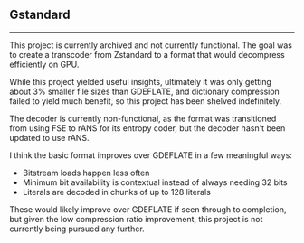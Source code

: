 Gstandard
-
********************************************************************************
This project is currently archived and not currently functional.  The goal was
to create a transcoder from Zstandard to a format that would decompress
efficiently on GPU.

While this project yielded useful insights, ultimately it was only getting about
3% smaller file sizes than GDEFLATE, and dictionary compression failed to yield
much benefit, so this project has been shelved indefinitely.

The decoder is currently non-functional, as the format was transitioned from
using FSE to rANS for its entropy coder, but the decoder hasn't been updated to
use rANS.

I think the basic format improves over GDEFLATE in a few meaningful ways:
- Bitstream loads happen less often
- Minimum bit availability is contextual instead of always needing 32 bits
- Literals are decoded in chunks of up to 128 literals

These would likely improve over GDEFLATE if seen through to completion, but
given the low compression ratio improvement, this project is not currently
being pursued any further.